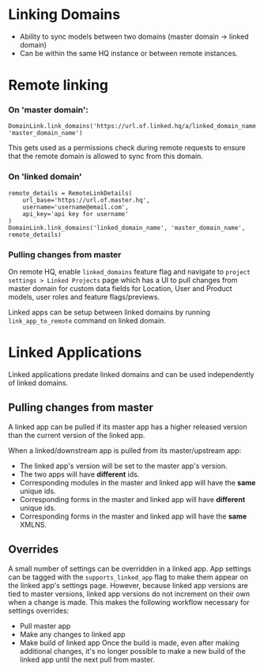# Linking Domains

* Ability to sync models between two domains (master domain -> linked domain)
* Can be within the same HQ instance or between remote instances.

# Remote linking

### On 'master domain':

```
DomainLink.link_domains('https://url.of.linked.hq/a/linked_domain_name', 'master_domain_name')
```

This gets used as a permissions check during remote requests to ensure
that the remote domain is allowed to sync from this domain.

### On 'linked domain'

```
remote_details = RemoteLinkDetails(
    url_base='https://url.of.master.hq',
    username='username@email.com',
    api_key='api key for username'
)
DomainLink.link_domains('linked_domain_name', 'master_domain_name', remote_details)
```

### Pulling changes from master

On remote HQ, enable `linked_domains` feature flag and navigate to `project settings > Linked Projects` page which has a UI to pull changes from master domain for custom data fields for Location, User and Product models, user roles and feature flags/previews.

Linked apps can be setup between linked domains by running `link_app_to_remote` command on linked domain.

# Linked Applications

Linked applications predate linked domains and can be used independently of linked domains.

## Pulling changes from master
A linked app can be pulled if its master app has a higher released version than the current version of the linked app.

When a linked/downstream app is pulled from its master/upstream app:
- The linked app's version will be set to the master app's version.
- The two apps will have **different** ids.
- Corresponding modules in the master and linked app will have the **same** unique ids.
- Corresponding forms in the master and linked app will have **different** unique ids.
- Corresponding forms in the master and linked app will have the **same** XMLNS.

## Overrides
A small number of settings can be overridden in a linked app. App settings can be tagged with the `supports_linked_app` flag to make them appear on the linked app's settings page. However, because linked app versions are tied to master versions, linked app versions do not increment on their own when a change is made. This makes the following workflow necessary for settings overrides:
- Pull master app
- Make any changes to linked app
- Make build of linked app
Once the build is made, even after making additional changes, it's no longer possible to make a new build of the linked app until the next pull from master.
